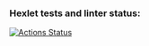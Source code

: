### Hexlet tests and linter status:
[![Actions Status](https://github.com/QuestVR/docker-project-74/actions/workflows/hexlet-check.yml/badge.svg)](https://github.com/QuestVR/docker-project-74/actions)